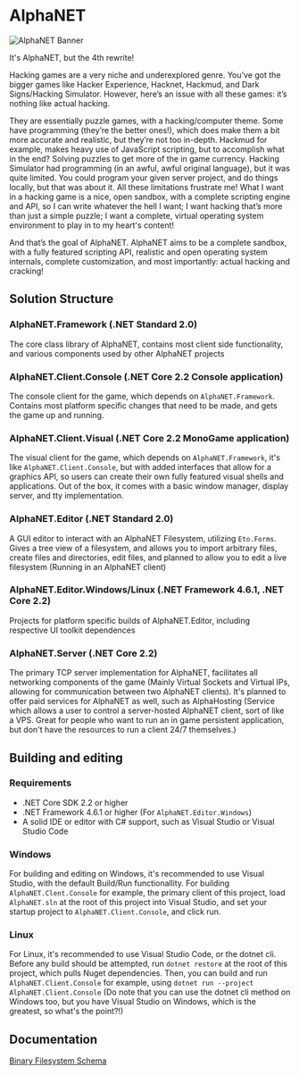 # AlphaNET

![AlphaNET Banner](https://github.com/Trigex/AlphaNET/master/Assets/alphanet_banner.png)

It's AlphaNET, but the 4th rewrite!

Hacking games are a very niche and underexplored genre. You’ve got the bigger games like Hacker Experience, Hacknet, Hackmud, and Dark Signs/Hacking Simulator. However, here’s an issue with all these games: it’s nothing like actual hacking.

They are essentially puzzle games, with a hacking/computer theme. Some have programming (they’re the better ones!), which does make them a bit more accurate and realistic, but they’re not too in-depth. Hackmud for example, makes heavy use of JavaScript scripting, but to accomplish what in the end? Solving puzzles to get more of the in game currency. Hacking Simulator had programming (in an awful, awful original language), but it was quite limited. You could program your given server project, and do things locally, but that was about it. All these limitations frustrate me! What I want in a hacking game is a nice, open sandbox, with a complete scripting engine and API, so I can write whatever the hell I want; I want hacking that’s more than just a simple puzzle; I want a complete, virtual operating system environment to play in to my heart's content!

And that’s the goal of AlphaNET. AlphaNET aims to be a complete sandbox, with a fully featured scripting API, realistic and open operating system internals, complete customization, and most importantly: actual hacking and cracking!

## Solution Structure

### AlphaNET.Framework (.NET Standard 2.0)

The core class library of AlphaNET, contains most client side functionality, and various components used by other AlphaNET projects

### AlphaNET.Client.Console (.NET Core 2.2 Console application)

The console client for the game, which depends on `AlphaNET.Framework`. Contains most platform specific changes that need to be made, and gets the game up and running.

### AlphaNET.Client.Visual (.NET Core 2.2 MonoGame application)

The visual client for the game, which depends on `AlphaNET.Framework`, it's like `AlphaNET.Client.Console`, but with added interfaces that allow for a graphics API, so users can create their own fully featured visual shells and applications. Out of the box, it comes with a basic window manager, display server, and tty implementation.

### AlphaNET.Editor (.NET Standard 2.0)

A GUI editor to interact with an AlphaNET Filesystem, utilizing `Eto.Forms`. Gives a tree view of a filesystem, and allows you to import arbitrary files, create files and directories, edit files, and planned to allow you to edit a live filesystem (Running in an AlphaNET client)

### AlphaNET.Editor.Windows/Linux (.NET Framework 4.6.1, .NET Core 2.2)

Projects for platform specific builds of AlphaNET.Editor, including respective UI toolkit dependences

### AlphaNET.Server (.NET Core 2.2)

The primary TCP server implementation for AlphaNET, facilitates all networking components of the game (Mainly Virtual Sockets and Virtual IPs, allowing for communication between two AlphaNET clients). It's planned to offer paid services for AlphaNET as well, such as AlphaHosting (Service which allows a user to control a server-hosted AlphaNET client, sort of like a VPS. Great for people who want to run an in game persistent application, but don't have the resources to run a client 24/7 themselves.)

## Building and editing

### Requirements
* .NET Core SDK 2.2 or higher
* .NET Framework 4.6.1 or higher (For `AlphaNET.Editor.Windows`)
* A solid IDE or editor with C# support, such as Visual Studio or Visual Studio Code

### Windows

For building and editing on Windows, it's recommended to use Visual Studio, with the default Build/Run functionallity. For building `AlphaNET.Clent.Console` for example, the primary client of this project, load `AlphaNET.sln` at the root of this project into Visual Studio, and set your startup project to `AlphaNET.Client.Console`, and click run.

### Linux

For Linux, it's recommended to use Visual Studio Code, or the dotnet cli. Before any build should be attempted, run `dotnet restore` at the root of this project, which pulls Nuget dependencies. Then, you can build and run `AlphaNET.Client.Console` for example, using `dotnet run --project AlphaNET.Client.Console` (Do note that you can use the dotnet cli method on Windows too, but you have Visual Studio on Windows, which is the greatest, so what's the point?!)

## Documentation

[Binary Filesystem Schema](Docs/FS_SCHEMA.md)